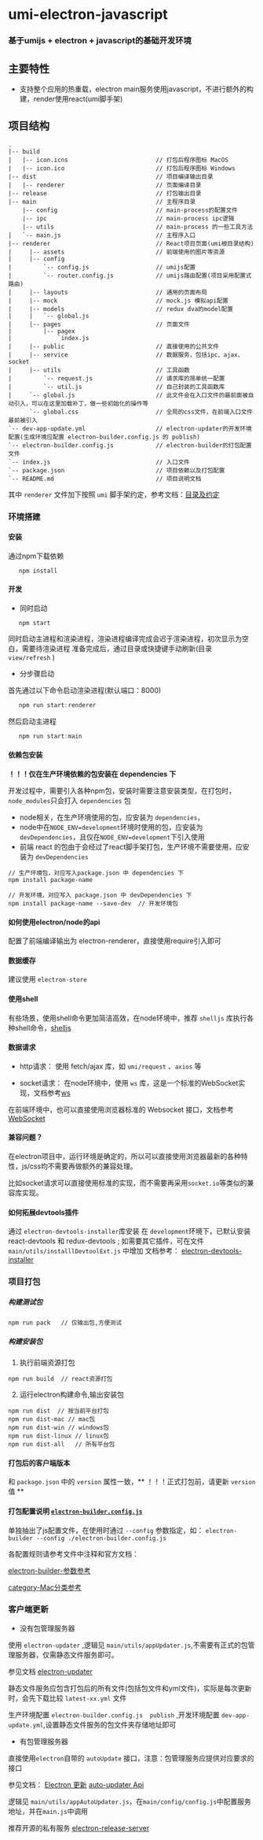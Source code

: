 # umi-electron-javascript

### 基于umijs + electron + javascript的基础开发环境

## 主要特性
- 支持整个应用的热重载，electron main服务使用javascript，不进行额外的构建，render使用react(umi脚手架)

## 项目结构

```ssh
.
|-- build
|   |-- icon.icns                         // 打包后程序图标 MacOS
|   |-- icon.ico                          // 打包后程序图标 Windows
|-- dist                                  // 项目编译输出目录
|   |-- renderer                          // 页面编译目录
|-- release                               // 打包输出目录
|-- main                                  // 主程序目录
    |-- config                            // main-process的配置文件
    |-- ipc                               // main-process ipc逻辑
    |-- utils                             // main-process 的一些工具方法
|   `-- main.js                           // 主程序入口
|-- renderer                              // React项目页面(umi根目录结构)
|     |-- assets                          // 前端使用的图片等资源
|     |-- config
|         `-- config.js                   // umijs配置
|         `-- router.config.js            // umijs路由配置(项目采用配置式路由)
|     |-- layouts                         // 通用的页面布局
|     |-- mock                            // mock.js 模拟api配置 
|     |-- models                          // redux dva的model配置
|     |   `-- global.js
|     |-- pages                           // 页面文件
|         |-- pagex
|             `index.js
|     |-- public                          // 直接使用的公共文件
|     |-- service                         // 数据服务，包括ipc、ajax、socket
|     |-- utils                           // 工具函数
|         `-- request.js                  // 请求库的简单统一配置
|         `-- util.js                     // 自己封装的工具函数库
|     `-- global.js                       // 此文件会在入口文件的最前面被自动引入，可以在这里加载补丁，做一些初始化的操作等
      `-- global.css                      // 全局的css文件，在前端入口文件最前被引入
`-- dev-app-update.yml                    // electron-updater的开发环境配置(生成环境应配置 electron-builder.config.js 的 publish)      
`-- electron-builder.config.js            // electron-builder的打包配置文件
`-- index.js                              // 入口文件
`-- package.json                          // 项目依赖以及打包配置
`-- README.md                             // 项目说明文档
```
其中 `renderer` 文件加下按照 `umi` 脚手架约定，参考文档：[目录及约定](https://umijs.org/zh/guide/app-structure.html)
### 环境搭建

#### 安装

通过npm下载依赖
```
   npm install
```

#### 开发

* 同时启动
```
   npm start
```
同时启动主进程和渲染进程，渲染进程编译完成会迟于渲染进程，初次显示为空白，需要待渲染进程
准备完成后，通过目录或快捷键手动刷新(目录 `view/refresh` )

* 分步骤启动

首先通过以下命令启动渲染进程(默认端口：8000)

```javascript
   npm run start:renderer
```

然后启动主进程

```javascript
   npm run start:main
```
#### 依赖包安装
**！！！仅在生产环境依赖的包安装在 dependencies 下**

开发过程中，需要引入各种npm包，安装时需要注意安装类型，在打包时，`node_modules`只会打入 `dependencies` 包

* node相关，在生产环境使用的包，应安装为 `dependencies`，
* node中在`NODE_ENV=development`环境时使用的包，应安装为 `devDependencies`，且仅在`NODE_ENV=development`下引入使用
* 前端 react 的包由于会经过了react脚手架打包，生产环境不需要使用，应安装为 `devDependencies`

```
// 生产环境包，对应写入package.json 中 dependencies 下
npm install package-name  

// 开发环境，对应写入 package.json 中 devDependencies 下
npm install package-name --save-dev  // 开发环境包
```


#### 如何使用electron/node的api

配置了前端编译输出为 electron-renderer，直接使用require引入即可

#### 数据缓存

建议使用 `electron-store` 

#### 使用shell

有些场景，使用shell命令更加简洁高效，在node环境中，推荐 `shelljs` 库执行各种shell命令，[shelljs](https://github.com/shelljs/shelljs)

#### 数据请求
* http请求：
使用 fetch/ajax 库，如 `umi/request` 、`axios` 等

* socket请求：
在node环境中，使用 `ws` 库，这是一个标准的WebSocket实现，文档参考[ws](https://github.com/websockets/ws)
  
在前端环境中，也可以直接使用浏览器标准的 Websocket 接口，文档参考 [WebSocket](https://developer.mozilla.org/zh-CN/docs/Web/API/WebSocket)

#### 兼容问题？

在electron项目中，运行环境是确定的，所以可以直接使用浏览器最新的各种特性，js/css均不需要再做额外的兼容处理。

比如socket请求可以直接使用标准的实现，而不需要再采用`socket.io`等类似的兼容库实现。

#### 如何拓展devtools插件

通过 `electron-devtools-installer`库安装
在 `development`环境下，已默认安装 react-devtools 和 redux-devtools ; 如需要其它插件，可在文件 `main/utils/installlDevtoolExt.js` 中增加
文档参考： [electron-devtools-installer](https://github.com/MarshallOfSound/electron-devtools-installer)

### 项目打包

##### 构建测试包
```
npm run pack   // 仅输出包,方便测试
```

##### 构建安装包

1. 执行前端资源打包

```
npm run build  // react资源打包
```

2. 运行electron构建命令,输出安装包

```
npm run dist  // 按当前平台打包
npm run dist-mac // mac包
npm run dist-win // windows包
npm run dist-linux // linux包
npm run dist-all   // 所有平台包
```
#### 打包后的客户端版本
和 `package.json` 中的 `version` 属性一致，** ！！！正式打包前，请更新 `version` 值 **

#### 打包配置说明 [`electron-builder.config.js`](./electron-builder.config.js)

单独抽出了js配置文件，在使用时通过 `--config` 参数指定，如： `electron-builder --config ./electron-builder.config.js`

各配置规则请参考文件中注释和官方文档：

[electron-builder-参数参考](https://www.electron.build/configuration/configuration)

[category-Mac分类参考](https://developer.apple.com/library/ios/documentation/General/Reference/InfoPlistKeyReference/Articles/LaunchServicesKeys.html#//apple_ref/doc/uid/TP40009250-SW8)

### 客户端更新

* 没有包管理服务器


使用 `electron-updater` ,逻辑见 `main/utils/appUpdater.js`,不需要有正式的包管理服务器，仅需静态文件服务即可。

参见文档 [electron-updater](https://www.electron.build/auto-update)

静态文件服务应包含打包后的所有文件(包括包文件和yml文件)，实际是每次更新时，会先下载比较 `latest-xx.yml` 文件

生产环境配置 `electron-builder.config.js  publish` ,开发环境配置 `dev-app-update.yml`,设置静态文件服务的包文件夹存储地址即可


* 有包管理服务器

直接使用`electron`自带的 `autoUpdate` 接口，注意：包管理服务应提供对应要求的接口

参见文档：
[Electron 更新](https://www.electronjs.org/docs/tutorial/updates)  [auto-updater Api](https://www.electronjs.org/docs/api/auto-updater)

逻辑见 `main/utils/appAutoUpdater.js`，在`main/config/config.js`中配置服务地址，并在`main.js`中调用

推荐开源的私有服务 [electron-release-server](https://github.com/ArekSredzki/electron-release-server)

